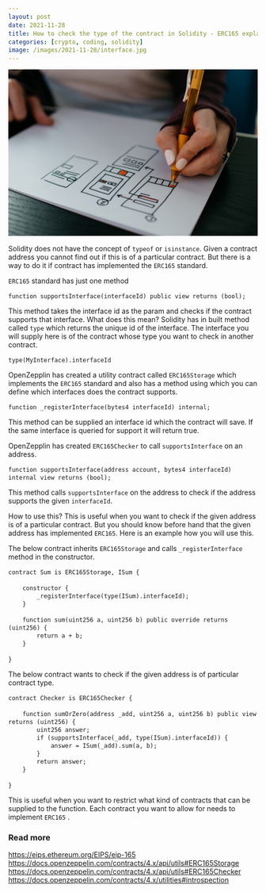 ```yaml
---
layout: post
date: 2021-11-28
title: How to check the type of the contract in Solidity - ERC165 explained
categories: [crypto, coding, solidity]
image: /images/2021-11-28/interface.jpg
---
```


![INTERFACE](/images/2021-11-28/interface.jpg)

Solidity does not have the concept of `typeof` or `isinstance`. Given a contract address you cannot find out if this is of a particular contract. But there is a way to do it if contract has implemented the `ERC165`  standard.

`ERC165` standard has just one method
```solidity
function supportsInterface(interfaceId) public view returns (bool);
```

This method takes the interface id as the param and checks if the contract supports that interface. 
What does this mean? Solidity has in built method called `type` which returns the unique id of the interface. The interface you will supply here is of the contract whose type you want to check in another contract.
```solidity
type(MyInterface).interfaceId
```

<!--more-->

OpenZepplin has created a utility contract called `ERC165Storage` which implements the `ERC165` standard and also has a method using which you can define which interfaces does the contract supports.
```solidity
function _registerInterface(bytes4 interfaceId) internal;
```

This method can be supplied an interface id which the contract will save. If the same interface is queried for support it will return true.

OpenZepplin has created `ERC165Checker` to call `supportsInterface` on an address.
```solidity
function supportsInterface(address account, bytes4 interfaceId) internal view returns (bool);
```

This method calls `supportsInterface` on the address to check if the address supports the given `interfaceId`.

How to use this?
This is useful when you want to check if the given address is of a particular contract. But you should know before hand that the given address has implemented `ERC165`. Here is an example how you will use this.

The below contract inherits `ERC165Storage` and calls `_registerInterface` method in the constructor.

```solidity
contract Sum is ERC165Storage, ISum {

	constructor {
		_registerInterface(type(ISum).interfaceId);
	}

	function sum(uint256 a, uint256 b) public override returns (uint256) {
		return a + b;
	}

}
```

The below contract wants to check if the given address is of particular contract type.
```solidity
contract Checker is ERC165Checker {
	
	function sumOrZero(address _add, uint256 a, uint256 b) public view returns (uint256) {
		uint256 answer;
		if (supportsInterface(_add, type(ISum).interfaceId)) {
			answer = ISum(_add).sum(a, b);
		}
		return answer;
	}

}
```

This is useful when you want to restrict what kind of contracts that can be supplied to the function. Each contract you want to allow for needs to implement `ERC165` .

### Read more
<https://eips.ethereum.org/EIPS/eip-165>  
<https://docs.openzeppelin.com/contracts/4.x/api/utils#ERC165Storage>  
<https://docs.openzeppelin.com/contracts/4.x/api/utils#ERC165Checker>  
<https://docs.openzeppelin.com/contracts/4.x/utilities#introspection>  
